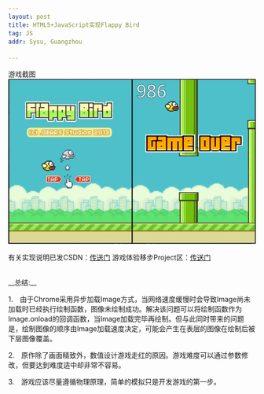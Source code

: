 ```yaml
---
layout: post
title: HTML5+JavaScript实现Flappy Bird
tag: JS
addr: Sysu, Guangzhou

---
```


游戏截图
![img](/static/img/fb.png)


有关实现说明已发CSDN：[传送门](http://blog.csdn.net/yooungt13/article/details/19555471)
游戏体验移步Project区：[传送门](http://hello13.net/projects/bird/index.html)



<br>
__总结:__

1.　由于Chrome采用异步加载Image方式，当网络速度缓慢时会导致Image尚未加载时已经执行绘制函数，图像未绘制成功。解决该问题可以将绘制函数作为Image.onload的回调函数，当Image加载完毕再绘制。但与此同时带来的问题是，绘制图像的顺序由Image加载速度决定，可能会产生在表层的图像在绘制后被下层图像覆盖。

2.　原作除了画面精致外，数值设计游戏走红的原因。游戏难度可以通过参数修改，但要达到难度适中却非常不容易。

3.　游戏应该尽量遵循物理原理，简单的模拟只是开发游戏的第一步。